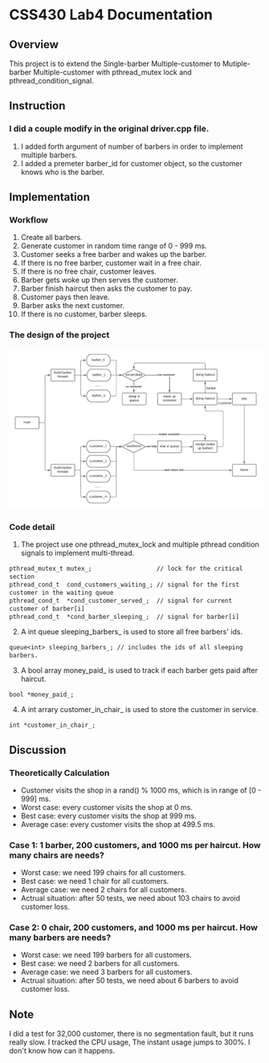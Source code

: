 # CSS430 Lab4 Documentation

## Overview

This project is to extend the Single-barber Multiple-customer to Mutiple-barber Multiple-customer
with pthread_mutex lock and pthread_condition_signal.

## Instruction

### I did a couple modify in the original driver.cpp file.

1. I added forth argument of number of barbers in order to implement multiple barbers.
2. I added a premeter barber_id for customer object, so the customer knows who is the barber.

## Implementation


### Workflow

1. Create all barbers.
2. Generate customer in random time range of 0 -  999 ms.
3. Customer seeks a free barber and wakes up the barber.
4. If there is no free barber, customer wait in a free chair.
5. If there is no free chair, customer leaves.
6. Barber gets woke up then serves the customer.
7. Barber finish haircut then asks the customer to pay.
8. Customer pays then leave.
9. Barber asks the next customer.
10. If there is no customer, barber sleeps.

### The design of the project

<img src="Lab4_Diagram.png" width="800">

### Code detail

1. The project use one pthread_mutex_lock and multiple pthread condition signals to implement multi-thread. 
    
```
pthread_mutex_t mutex_;                  // lock for the critical section
pthread_cond_t  cond_customers_waiting_; // signal for the first customer in the waiting queue
pthread_cond_t  *cond_customer_served_;  // signal for current customer of barber[i]
pthread_cond_t  *cond_barber_sleeping_;  // signal for barber[i]
```
 
2. A int queue sleeping_barbers_ is used to store all free barbers' ids.

```
queue<int> sleeping_barbers_; // includes the ids of all sleeping barbers.
```

3. A bool array money_paid_ is used to track if each barber gets paid after haircut.

```
bool *money_paid_;
```

4. A int arrary customer_in_chair_ is used to store the customer in service.

```
int *customer_in_chair_;
```

## Discussion

### Theoretically Calculation

- Customer visits the shop in a rand() % 1000 ms, which is in range of [0 - 999] ms.
- Worst case: every customer visits the shop at 0 ms.
- Best case: every customer visits the shop at 999 ms.
- Average case: every customer visits the shop at 499.5 ms.

### Case 1: 1 barber, 200 customers, and 1000 ms per haircut. How many chairs are needs?

- Worst case: we need 199 chairs for all customers.
- Best case: we need 1 chair for all customers.
- Average case: we need 2 chairs for all customers.
- Actrual situation: after 50 tests, we need about 103 chairs to avoid customer loss.

### Case 2: 0 chair, 200 customers, and 1000 ms per haircut. How many barbers are needs?

- Worst case: we need 199 barbers for all customers.
- Best case: we need 2 barbers for all customers.
- Average case: we need 3 barbers for all customers.
- Actrual situation: after 50 tests, we need about 6 barbers to avoid customer loss.

## Note

I did a test for 32,000 customer, there is no segmentation fault, but it runs really slow. 
I tracked the CPU usage, The instant usage jumps to 300%. I don't know how can it happens. 
